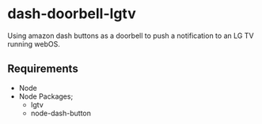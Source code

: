 # dash-doorbell-lgtv
Using amazon dash buttons as a doorbell to push a notification to an LG TV running webOS.

## Requirements

- Node
- Node Packages;
  - lgtv
  - node-dash-button
